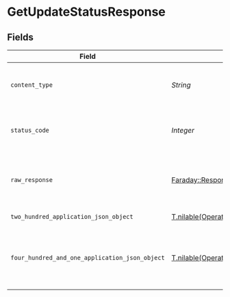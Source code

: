 # GetUpdateStatusResponse


## Fields

| Field                                                                                                                      | Type                                                                                                                       | Required                                                                                                                   | Description                                                                                                                |
| -------------------------------------------------------------------------------------------------------------------------- | -------------------------------------------------------------------------------------------------------------------------- | -------------------------------------------------------------------------------------------------------------------------- | -------------------------------------------------------------------------------------------------------------------------- |
| `content_type`                                                                                                             | *String*                                                                                                                   | :heavy_check_mark:                                                                                                         | HTTP response content type for this operation                                                                              |
| `status_code`                                                                                                              | *Integer*                                                                                                                  | :heavy_check_mark:                                                                                                         | HTTP response status code for this operation                                                                               |
| `raw_response`                                                                                                             | [Faraday::Response](https://www.rubydoc.info/gems/faraday/Faraday/Response)                                                | :heavy_check_mark:                                                                                                         | Raw HTTP response; suitable for custom response parsing                                                                    |
| `two_hundred_application_json_object`                                                                                      | [T.nilable(Operations::GetUpdateStatusResponseBody)](../../models/operations/getupdatestatusresponsebody.md)               | :heavy_minus_sign:                                                                                                         | The Server Updates                                                                                                         |
| `four_hundred_and_one_application_json_object`                                                                             | [T.nilable(Operations::GetUpdateStatusUpdaterResponseBody)](../../models/operations/getupdatestatusupdaterresponsebody.md) | :heavy_minus_sign:                                                                                                         | Unauthorized - Returned if the X-Plex-Token is missing from the header or query.                                           |